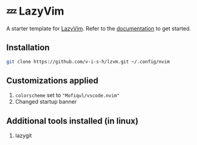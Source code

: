 # 💤 LazyVim

A starter template for [LazyVim](https://github.com/LazyVim/LazyVim).
Refer to the [documentation](https://lazyvim.github.io/installation) to get started.

## Installation

```bash
git clone https://github.com/v-i-s-h/lzvm.git ~/.config/nvim
```

## Customizations applied

1. `colorscheme` set to `"Mofiqul/vscode.nvim"`
2. Changed startup banner

## Additional tools installed (in linux)

1. lazygit
